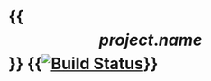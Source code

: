 {{$$project.name$$}} {{[![Build Status](https://secure.travis-ci.org/??github.user??/$$project.name$$.png?branch=master)](http://travis-ci.org/??github.user??/$$project.name$$)}}
====================
